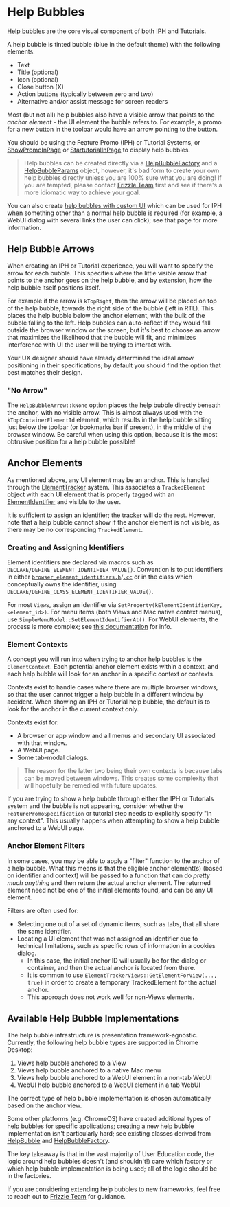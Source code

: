 # Help Bubbles

[Help bubbles](./common/help_bubble/help_bubble.h) are the core visual component of both
[IPH](./feature-promos.md) and [Tutorials](./tutorials.md).

A help bubble is tinted bubble (blue in the default theme) with the following
elements:
 - Text
 - Title (optional)
 - Icon (optional)
 - Close button (X)
 - Action buttons (typically between zero and two)
 - Alternative and/or assist message for screen readers

Most (but not all) help bubbles also have a visible arrow that points to the
_anchor element_ - the UI element the bubble refers to. For example, a promo for
a new button in the toolbar would have an arrow pointing to the button.

You should be using the Feature Promo (IPH) or Tutorial Systems,
or [ShowPromoInPage](/chrome/browser/ui/user_education/show_promo_in_page.h)
or [StartutorialInPage](/chrome/browser/ui/user_education/start_tutorial_in_page.h)
to display help bubbles.

> Help bubbles can be created directly via a
[HelpBubbleFactory](./common/help_bubble/help_bubble_factory.h) and a
[HelpBubbleParams](./common/help_bubble/help_bubble_params.h) object, however,
it's bad form to create your own help bubbles directly unless you are 100%
sure what you are doing! If you are tempted, please contact
[Frizzle Team](mailto:frizzle-team@google.com) first and see if there's a more
idiomatic way to achieve your goal.

You can also create [help bubbles with custom UI](./custom-help-bubbles.md)
which can be used for IPH when something other than a normal help bubble is
required (for example, a WebUI dialog with several links the user can click);
see that page for more information.

## Help Bubble Arrows

When creating an IPH or Tutorial experience, you will want to specify the arrow
for each bubble. This specifies where the little visible arrow that points to
the anchor goes on the help bubble, and by extension, how the help bubble itself
positions itself.

For example if the arrow is `kTopRight`, then the arrow will be placed on top of
the help bubble, towards the right side of the bubble (left in RTL). This places
the help bubble below the anchor element, with the bulk of the bubble falling to
the left. Help bubbles can auto-reflect if they would fall outside the browser
window or the screen, but it's best to choose an arrow that maximizes the
likelihood that the bubble will fit, and minimizes interference with UI the user
will be trying to interact with.

Your UX designer should have already determined the ideal arrow positioning in
their specifications; by default you should find the option that best matches
their design.

### "No Arrow"

The `HelpBubbleArrow::kNone` option places the help bubble directly beneath the
anchor, with no visible arrow. This is almost always used with the
`kTopContainerElementId` element, which results in the help bubble sitting just
below the toolbar (or bookmarks bar if present), in the middle of the browser
window. Be careful when using this option, because it is the most obtrusive
position for a help bubble possible!

## Anchor Elements

As mentioned above, any UI element may be an anchor. This is handled through the
[ElementTracker](/ui/base/interaction/element_tracker.h) system. This associates
a `TrackedElement` object with each UI element that is properly tagged with an
[ElementIdentifier](/ui/base/interaction/element_identifier.h) and visible to
the user.

It is sufficient to assign an identifier; the tracker will do the rest. However,
note that a help bubble cannot show if the anchor element is not visible, as
there may be no corresponding `TrackedElement`.

### Creating and Assigning Identifiers

Element identifiers are declared via macros such as
`DECLARE/DEFINE_ELEMENT_IDENTIFIER_VALUE()`. Convention is to put identifiers in
either
[`browser_element_identifiers.h`](/chrome/browser/ui/browser_element_identifiers.h)/[`.cc`](/chrome/browser/ui/browser_element_identifiers.cc)
or in the class which conceptually owns the identifier, using
`DECLARE/DEFINE_CLASS_ELEMENT_IDENTIFIER_VALUE()`.

For most `View`s, assign an identifier via
`SetProperty(kElementIdentifierKey, <element_id>)`. For menu items (both Views
and Mac native context menus), use `SimpleMenuModel::SetElementIdentifierAt()`.
For WebUI elements, the process is more complex; see
[this documentation](./webui/README.md) for info.

### Element Contexts

A concept you will run into when trying to anchor help bubbles is the
`ElementContext`. Each potential anchor element exists within a context, and
each help bubble will look for an anchor in a specific context or contexts.

Contexts exist to handle cases where there are multiple browser windows, so that
the user cannot trigger a help bubble in a different window by accident. When
showing an IPH or Tutorial help bubble, the default is to look for the anchor in
the current context only.

Contexts exist for:
 - A browser or app window and all menus and secondary UI associated with that
   window.
 - A WebUI page.
 - Some tab-modal dialogs.

> The reason for the latter two being their own contexts is because tabs can be
  moved between windows. This creates some complexity that will hopefully be
  remedied with future updates.

If you are trying to show a help bubble through either the IPH or Tutorials
system and the bubble is not appearing, consider whether the
`FeaturePromoSpecification` or tutorial step needs to explicitly specify "in any
context". This usually happens when attempting to show a help bubble anchored to
a WebUI page.

### Anchor Element Filters

In some cases, you may be able to apply a "filter" function to the anchor of a
help bubble. What this means is that the eligible anchor element(s) (based on
identifier and context) will be passed to a function that can do _pretty much
anything_ and then return the actual anchor element. The returned element need
not be one of the initial elements found, and can be any UI element.

Filters are often used for:
 - Selecting one out of a set of dynamic items, such as tabs, that all share the
   same identifier.
 - Locating a UI element that was not assigned an identifier due to technical
   limitations, such as specific rows of information in a cookies dialog.
    - In this case, the initial anchor ID will usually be for the dialog or
      container, and then the actual anchor is located from there.
    - It is common to use `ElementTrackerViews::GetElementForView(..., true)`
      in order to create a temporary TrackedElement for the actual anchor.
    - This approach does not work well for non-Views elements.

## Available Help Bubble Implementations

The help bubble infrastructure is presentation framework-agnostic. Currently,
the following help bubble types are supported in Chrome Desktop:
1. Views help bubble anchored to a View
2. Views help bubble anchored to a native Mac menu
3. Views help bubble anchored to a WebUI element in a non-tab WebUI
4. WebUI help bubble anchored to a WebUI element in a tab WebUI

The correct type of help bubble implementation is chosen automatically based on
the anchor view.

Some other platforms (e.g. ChromeOS) have created additional types of help
bubbles for specific applications; creating a new help bubble implementation
isn't particularly hard; see existing classes derived from
[HelpBubble](./common/help_bubble/help_bubble.h) and
[HelpBubbleFactory](./common/help_bubble/help_bubble_factory.h).

The key takeaway is that in the vast majority of User Education code, the logic
around help bubbles doesn't (and shouldn't!) care which factory or which help
bubble implementation is being used; all of the logic should be in the
factories.

If you are considering extending help bubbles to new frameworks, feel free to
reach out to [Frizzle Team](mailto:frizzle-team@google.com) for guidance.
